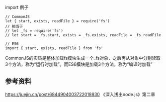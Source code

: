 import 例子
```
// CommonJS
let { start, exists, readFile } = require('fs')
// 相当于
// let _fs = require('fs')
// let start = _fs.start, exists = _fs.exists, readFile = _fs.readFile

// ES6
import { start, exists, readFile } from 'fs'

```
CommonJS的实质是整体加载fs模块生成一个_fs对象，之后再从对象中分别读取3个方法，称为“运行时加载”。而ES6模块是加载3个方法，称为“编译时加载”




## 参考资料
https://juejin.cn/post/6844904003722018830
《深入浅出node.js》第二章

